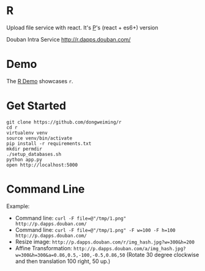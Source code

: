 # R

Upload file service with react. It's [P](https://github.com/qingfeng/p)'s (react + es6+) version

Douban Intra Service http://r.dapps.douban.com/

# Demo

The [R Demo](https://vast-brushlands-4477.herokuapp.com) showcases `r`.

# Get Started

```shell
git clone https://github.com/dongweiming/r
cd r
virtualenv venv
source venv/bin/activate
pip install -r requirements.txt
mkdir permdir
./setup_databases.sh
python app.py
open http://localhost:5000
```

# Command Line

Example:

* Command line: ``curl -F file=@"/tmp/1.png" http://p.dapps.douban.com/``
* Command line: ``curl -F file=@"/tmp/1.png" -F w=100 -F h=100 http://p.dapps.douban.com/``
* Resize image: ``http://p.dapps.douban.com/r/img_hash.jpg?w=300&h=200``
* Affine Transformation:
  ``http://p.dapps.douban.com/a/img_hash.jpg?w=300&h=300&a=0.86,0.5,-100,-0.5,0.86,50``
  (Rotate 30 degree clockwise and then translation 100 right, 50 up.)
